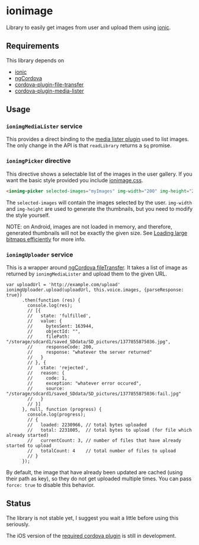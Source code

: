 # ionimage

Library to easily get images from user and upload them using [ionic](http://ionicframework.com/).

## Requirements

This library depends on

* [ionic](http://ionicframework.com/)
* [ngCordova](http://ngcordova.com/)
* [cordova-plugin-file-transfer](https://github.com/apache/cordova-plugin-file-transfer)
* [cordova-plugin-media-lister](https://github.com/claudetech/cordova-plugin-media-lister)

## Usage

### `ionimgMediaLister` service

This provides a direct binding to the [media lister plugin](cordova-plugin-media-lister) used to list images. The only change in the API is that
`readLibrary` returns a `$q` promise.

### `ionimgPicker` directive

This directive shows a selectable list of the images in the user gallery.
If you want the basic style provided you include [ionimage.css](dist/ionimage.css).

```html
<ionimg-picker selected-images="myImages" img-width="200" img-height="200" />
```

The `selected-images` will contain the images selected by the user.
`img-width` and `img-height` are used to generate the thumbnails, but you need to modify the style yourself.


NOTE: on Android, images are not loaded in memory, and therefore, generated thumbnails will not be exactly the given size. See [Loading large bitmaps efficiently](http://developer.android.com/training/displaying-bitmaps/load-bitmap.html) for more info.

### `ionimgUploader` service

This is a wrapper around [ngCordova fileTransfer](http://ngcordova.com/docs/plugins/fileTransfer/).
It takes a list of image as returned by `ionimgMediaLister` and upload them to the given URL.

```
var uploadUrl = 'http://example.com/upload'
ionimgUploader.upload(uploadUrl, this.voice.images, {parseResponse: true})
      .then(function (res) {
        console.log(res);
        // [{
        //   state: 'fulfilled',
        //   value: {
        //     bytesSent: 163944,
        //     objectId: "",
        //     filePath: "/storage/sdcard1/saved_SDdata/SD_pictures/1377855875036.jpg",
        //     responseCode: 200,
        //     response: "whatever the server returned"
        //   }
        // }, {
        //   state: 'rejected',
        //   reason: {
        //     code: 1,
        //     exception: "whatever error occured",
        //     source: "/storage/sdcard1/saved_SDdata/SD_pictures/1377855875036:fail.jpg"
        //   }
        // }]
      }, null, function (progress) {
        console.log(progress);
        // {
        //   loaded: 2230966, // total bytes uploaded
        //   total: 2231005,  // total bytes to upload (for file which already started)
        //   currentCount: 3, // number of files that have already started to upload
        //   totalCount: 4    // total number of files to upload
        // }
      });
```

By default, the image that have already been updated are cached (using their path as key), so they do not get uploaded multiple times. You can pass `force: true` to disable this behavior.

## Status

The library is not stable yet, I suggest you wait a little before using this seriously.

The iOS version of the [required cordova plugin](https://github.com/claudetech/cordova-plugin-media-lister) is still in development.
